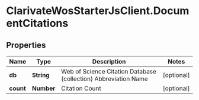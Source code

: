 # ClarivateWosStarterJsClient.DocumentCitations

## Properties

Name | Type | Description | Notes
------------ | ------------- | ------------- | -------------
**db** | **String** | Web of Science Citation Database (collection) Abbreviation Name | [optional] 
**count** | **Number** | Citation Count | [optional] 


